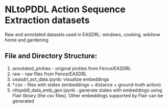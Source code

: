 # NLtoPDDL Action Sequence Extraction datasets
Raw and annotated datasets used in EASDRL: windows, cooking, wikihow home and gardening

## File and Directory Structure:
1. annotated_pickles - original pickles from Fence/EASDRL
2. raw - raw files from Fence/EASDRL
3. ceasdrl_act_data.ipynb: visualize embeddings
4. *.csv - files with states (embeddings + distance + ground-truth action)
5. nltopddl_data_emb_gen.ipynb : generate states with embeddings using Flair library (the csv files). Other embeddings supported by Flair can be generated